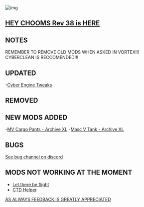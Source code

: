 ![img](https://s11.gifyu.com/images/Cuty-od-Dreams-Logo-YellowUP.png)

[HEY CHOOMS Rev 38 is HERE](https://)
-

NOTES
-

REMEMBER TO REMOVE OLD MODS WHEN ASKED IN VORTEX!!! 
CYBERCLEAN IS RECCOMENDED!!!

UPDATED
-

-[Cyber Engine Tweaks](https://www.nexusmods.com/cyberpunk2077/mods/107)

REMOVED
-


NEW MODS ADDED 
-

-[MV Cargo Pants - Archive XL](https://www.nexusmods.com/cyberpunk2077/mods/8598?tab=description)
-[Masc V Tank - Archive XL](https://www.nexusmods.com/cyberpunk2077/mods/8605?tab=description)

BUGS
-

 [See bug channel on discord](https://discord.gg/xZNztPjA2u)
 

MODS NOT WORKING AT THE MOMENT 
-

- [Let there be flight](https://)
- [CTD Helper](https://)

[AS ALWAYS FEEDBACK IS GREATLY APPRECIATED](https://)
